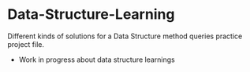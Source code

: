 
# Data-Structure-Learning

Different kinds of solutions for a Data Structure method queries practice project file.

- Work in progress about data structure learnings
